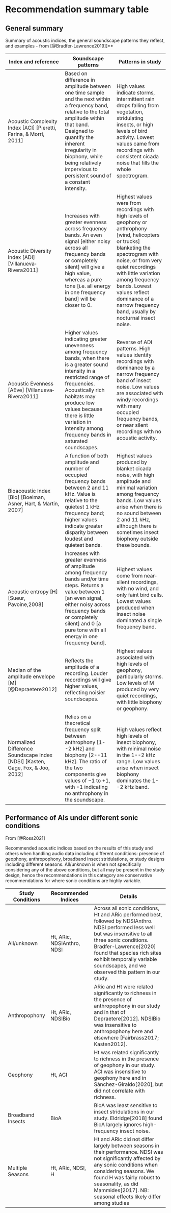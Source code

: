 # Recommendation summary table

## General summary

Summary of acoustic indices, the general soundscape patterns they reflect, and examples - from [@Bradfer-Lawrence2019]]**

| Index and reference                                          | Soundscape patterns                                          | Patterns in study                                            |
| ------------------------------------------------------------ | ------------------------------------------------------------ | ------------------------------------------------------------ |
| Acoustic Complexity Index [ACI] [Pieretti, Farina, & Morri, 2011] | Based on difference in amplitude between one time sample and the next within a frequency band, relative to the total amplitude within that band. Designed to quantify the inherent irregularity in biophony, while being relatively impervious to persistent sound of a constant intensity. | High values indicate storms, intermittent rain drops falling from vegetation, stridulating insects, or high levels of bird activity. Lowest values came from recordings with consistent cicada noise that fills the whole spectrogram. |
| Acoustic Diversity Index [ADI] [Villanueva‐Rivera2011]       | Increases with greater evenness across frequency bands. An even signal [either noisy across all frequency bands or completely silent] will give a high value, whereas a pure tone [i.e. all energy in one frequency band] will be closer to 0. | Highest values were from recordings with high levels of geophony or anthrophony [wind, helicopters or trucks] blanketing the spectrogram with noise, or from very quiet recordings with little variation among frequency bands. Lowest values reflect dominance of a narrow frequency band, usually by nocturnal insect noise. |
| Acoustic Evenness [AEve] [Villanueva‐Rivera2011]             | Higher values indicating greater unevenness among frequency bands, when there is a greater sound intensity in a restricted range of frequencies. Acoustically rich habitats may produce low values because there is little variation in intensity among frequency bands in saturated soundscapes. | Reverse of ADI patterns. High values identify recordings with dominance by a narrow frequency band of insect noise. Low values are associated with windy recordings with many occupied frequency bands, or near silent recordings with no acoustic activity. |
| Bioacoustic Index [Bio] [Boelman, Asner, Hart, & Martin, 2007] | A function of both amplitude and number of occupied frequency bands between 2 and 11 kHz. Value is relative to the quietest 1 kHz frequency band; higher values indicate greater disparity between loudest and quietest bands. | Highest values produced by blanket cicada noise, with high amplitude and minimal variation among frequency bands. Low values arise when there is no sound between 2 and 11 kHz, although there is sometimes insect biophony outside these bounds. |
| Acoustic entropy [H] [Sueur, Pavoine,2008]                   | Increases with greater evenness of amplitude among frequency bands and/or time steps. Returns a value between 1 [an even signal, either noisy across frequency bands or completely silent] and 0 [a pure tone with all energy in one frequency band]. | Highest values come from near‐silent recordings, with no wind, and only faint bird calls. Lowest values produced when insect noise dominated a single frequency band. |
| Median of the amplitude envelope [M] [@Depraetere2012]       | Reflects the amplitude of a recording. Louder recordings will give higher values, reflecting noisier soundscapes. | Highest values associated with high levels of geophony, particularly storms. Low levels of M produced by very quiet recordings, with little biophony or geophony. |
| Normalized Difference Soundscape Index [NDSI] [Kasten, Gage, Fox, & Joo, 2012] | Relies on a theoretical frequency split between anthrophony [1--2 kHz] and biophony [2--11 kHz]. The ratio of the two components give values of −1 to +1, with +1 indicating no anthrophony in the soundscape. | High values reflect high levels of insect biophony, with minimal noise in the 1--2 kHz range. Low values arise when insect biophony dominates the 1--2 kHz band. |




## Performance of AIs under different sonic conditions 

From [@Ross2021] 

Recommended acoustic indices based on the results of this study and others when handling audio data including different conditions: presence of geophony, anthropophony, broadband insect stridulations, or study designs including different seasons. All/unknown is when not specifically considering any of the above conditions, but all may be present in the study design, hence the recommendations in this category are conservative recommendations for where sonic conditions are highly variable.

| Study Conditions  | Recommended Indices        | Details                                                      |
| ----------------- | -------------------------- | ------------------------------------------------------------ |
| All/unknown       | Ht, ARic, NDSIAnthro, NDSI | Across all sonic conditions, Ht and ARic performed best, followed by NDSIAnthro. NDSI performed less well but was insensitive to all three sonic conditions. Bradfer-Lawrence[2020] found that species rich sites exhibit temporally variable soundscapes, and we observed this pattern in our study. |
| Anthropophony     | Ht, ARic, NDSIBio          | ARic and Ht were related significantly to richness in the presence of anthropophony in our study and in that of Depraetere[2012]. NDSIBio was insensitive to anthropophony here and elsewhere [Fairbrass2017; Kasten2012]. |
| Geophony          | Ht, ACI                    | Ht was related significantly to richness in the presence of geophony in our study. ACI was insensitive to geophony here and in Sánchez-Giraldo[2020], but did not correlate with richness. |
| Broadband Insects | BioA                       | BioA was least sensitive to insect stridulations in our study. Eldridge[2018] found BioA largely ignores high-frequency insect noise. |
| Multiple Seasons  | Ht, ARic, NDSI, H          | Ht and ARic did not differ largely between seasons in their performance. NDSI was not significantly affected by any sonic conditions when considering seasons. We found H was fairly robust to seasonality, as did Mammides[2017]. NB: seasonal effects likely differ among studies |



